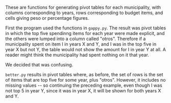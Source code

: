 These are functions for generating pivot tables for each municipality,
with columns corresponding to years,
rows corresponding to budget items,
and cells giving peso or percentage figures.

First the program used the functions in `gappy.py`.
The result was pivot tables in which
the top five spendinng items for each year were made explicit,
and the others were lumped into a column called "otros".
Therefore if a municipality spent on item I in years X and Y,
and I was in the top five in year X but not Y,
the table would not show the amount for I in year Y at all.
A reader might think the municipality had spent nothing on it that year.

We decided that was confusing.

`better.py` results in pivot tables where, as before,
the set of rows is the set of items that are top five for some year,
plus "otros". However, it includes no missing values --
so continuing the preceding example,
even though I was not top 5 in year Y,
since it was in year X,
it will be shown for both years X and Y.
